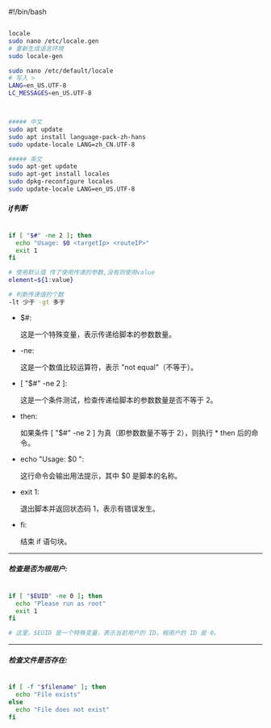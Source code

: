 #!/bin/bash


~~~bash

locale
sudo nano /etc/locale.gen
# 重新生成语言环境
sudo locale-gen

sudo nano /etc/default/locale
# 写入 >
LANG=en_US.UTF-8
LC_MESSAGES=en_US.UTF-8



##### 中文
sudo apt update
sudo apt install language-pack-zh-hans
sudo update-locale LANG=zh_CN.UTF-8

##### 英文
sudo apt-get update
sudo apt-get install locales
sudo dpkg-reconfigure locales
sudo update-locale LANG=en_US.UTF-8

~~~

##### if判断

~~~bash

if [ "$#" -ne 2 ]; then
  echo "Usage: $0 <targetIp> <routeIP>"
  exit 1
fi

# 使用默认值 传了使用传递的参数,没有则使用value
element=${1:value}

# 判断传递值的个数
-lt 少于 -gt 多于
~~~

* $#:

    这是一个特殊变量，表示传递给脚本的参数数量。

* -ne:

    这是一个数值比较运算符，表示 "not equal"（不等于）。

* [ "$#" -ne 2 ]:

    这是一个条件测试，检查传递给脚本的参数数量是否不等于 2。

* then:

    如果条件 [ "$#" -ne 2 ] 为真（即参数数量不等于 2），则执行 * then 后的命令。


* echo "Usage: $0 <targetIp> <routeIP>":

    这行命令会输出用法提示，其中 $0 是脚本的名称。

* exit 1:

    退出脚本并返回状态码 1，表示有错误发生。

* fi:

    结束 if 语句块。


------------------------------------

##### 检查是否为根用户:

~~~bash

if [ "$EUID" -ne 0 ]; then
  echo "Please run as root"
  exit 1
fi

# 这里，$EUID 是一个特殊变量，表示当前用户的 ID。根用户的 ID 是 0。
~~~

-------------------------------------------

##### 检查文件是否存在:

~~~bash

if [ -f "$filename" ]; then
  echo "File exists"
else
  echo "File does not exist"
fi

~~~